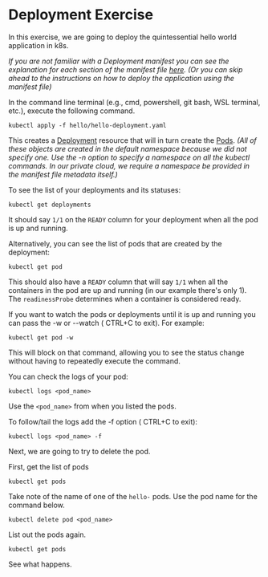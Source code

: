 # Deployment Exercise

In this exercise, we are going to deploy the quintessential hello world application in k8s.

*If you are not familiar with a Deployment manifest you can see the explanation for each section of the manifest file [here](manifest.md). (Or you can skip ahead to the instructions on how to deploy the application using the manifest file)*

In the command line terminal (e.g., cmd, powershell, git bash, WSL terminal, etc.),  execute the  following command.  
```console
kubectl apply -f hello/hello-deployment.yaml
```
This creates a [Deployment](https://kubernetes.io/docs/concepts/workloads/controllers/deployment/) resource that will in turn create the [Pods](https://kubernetes.io/docs/concepts/workloads/pods/pod/). *(All of these objects are created in the default  namespace because we did not specify one.  Use the -n  option to specify a namespace on all the kubectl commands. In our private cloud, we require a namespace be provided in the manifest file metadata itself.)*

To see the list of your deployments and its statuses:
```console
kubectl get deployments
```
It should say `1/1`  on the `READY`  column for your deployment when all the pod is up and running. 

Alternatively, you can see the list of pods that are created by the deployment:
```console
kubectl get pod
```
This should also have a `READY` column that will say `1/1` when all the containers in the pod are up and running (in our example there's only 1).  The `readinessProbe` determines when a container is considered ready.

If you want to watch the pods or deployments until it is up and running you can pass the -w  or --watch ( CTRL+C  to exit). For example:
```console
kubectl get pod -w
```
This will block on that command, allowing you to see the status change without having to repeatedly execute the command.

You can check the logs of your pod:
```console
kubectl logs <pod_name>
```
Use the `<pod_name>` from when you listed the pods.

To follow/tail the logs add the -f  option ( CTRL+C  to exit):
```console
kubectl logs <pod_name> -f
```

Next, we are going to try to delete the pod.

First, get the list of pods
```console
kubectl get pods
```
Take note of the name of one of the `hello-` pods. Use the pod name for the command below.
```console
kubectl delete pod <pod_name>
```
List out the pods again.
```console
kubectl get pods
```
See what happens.
